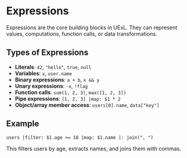 # Expressions

Expressions are the core building blocks in UExL. They can represent values, computations, function calls, or data transformations.

## Types of Expressions
- **Literals**: `42`, `"hello"`, `true`, `null`
- **Variables**: `x`, `user.name`
- **Binary expressions**: `a + b`, `x && y`
- **Unary expressions**: `-x`, `!flag`
- **Function calls**: `sum(1, 2, 3)`, `max([1, 2, 3])`
- **Pipe expressions**: `[1, 2, 3] |map: $1 * 2`
- **Object/array member access**: `users[0].name`, `data["key"]`

## Example
```
users |filter: $1.age >= 18 |map: $1.name |: join(", ")
```
This filters users by age, extracts names, and joins them with commas.